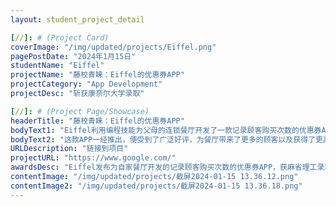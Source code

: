 ```yaml
---
layout: student_project_detail

[//]: # (Project Card)
coverImage: "/img/updated/projects/Eiffel.png"
pagePostDate: "2024年1月15日"
studentName: "Eiffel"
projectName: "藤校青睐：Eiffel的优惠券APP"
projectCategory: "App Development"
projectDesc: "斩获康奈尔大学录取"

[//]: # (Project Page/Showcase)
headerTitle: "藤校青睐：Eiffel的优惠券APP"
bodyText1: "Eiffel利用编程技能为父母的连锁餐厅开发了一款记录顾客购买次数的优惠券APP，使用Python语言，成功替代纸质优惠卡，解决了顾客丢失优惠卷的问题。"
bodyText2: "这款APP一经推出，便受到了广泛好评，为餐厅带来了更多的顾客以及获得了更高的评分！甚至这款APP还收到康奈尔大学的认可，并给予Eiffel康奈尔大学的录取！"
URLDescription: "链接到项目"
projectURL: "https://www.google.com/"
awardsDesc: "Eiffel发布为自家餐厅开发的记录顾客购买次数的优惠券APP，获麻省理工录取！"
contentImage: "/img/updated/projects/截屏2024-01-15 13.36.12.png"
contentImage2: "/img/updated/projects/截屏2024-01-15 13.36.18.png"
---
```

